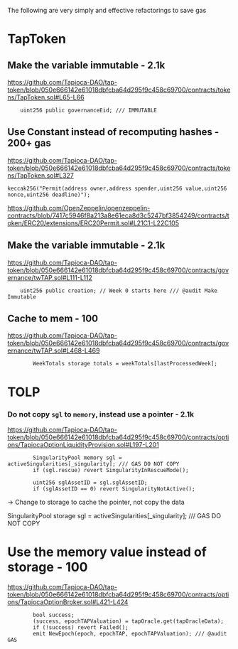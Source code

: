 The following are very simply and effective refactorings to save gas


# TapToken

## Make the variable immutable  - 2.1k
https://github.com/Tapioca-DAO/tap-token/blob/050e666142e61018dbfcba64d295f9c458c69700/contracts/tokens/TapToken.sol#L65-L66

```solidity
    uint256 public governanceEid; /// IMMUTABLE

```

## Use Constant instead of recomputing hashes - 200+ gas

https://github.com/Tapioca-DAO/tap-token/blob/050e666142e61018dbfcba64d295f9c458c69700/contracts/tokens/TapToken.sol#L327

```solidity
keccak256("Permit(address owner,address spender,uint256 value,uint256 nonce,uint256 deadline)");
```


https://github.com/OpenZeppelin/openzeppelin-contracts/blob/7417c5946f8a213a8e61eca8d3c5247bf3854249/contracts/token/ERC20/extensions/ERC20Permit.sol#L21C1-L22C105


## Make the variable immutable  - 2.1k

https://github.com/Tapioca-DAO/tap-token/blob/050e666142e61018dbfcba64d295f9c458c69700/contracts/governance/twTAP.sol#L111-L112

```solidity
    uint256 public creation; // Week 0 starts here /// @audit Make Immutable

```

## Cache to mem - 100

https://github.com/Tapioca-DAO/tap-token/blob/050e666142e61018dbfcba64d295f9c458c69700/contracts/governance/twTAP.sol#L468-L469

```solidity
        WeekTotals storage totals = weekTotals[lastProcessedWeek];

```

# TOLP


### Do not copy `sgl` to `memory`, instead use a pointer - 2.1k

https://github.com/Tapioca-DAO/tap-token/blob/050e666142e61018dbfcba64d295f9c458c69700/contracts/options/TapiocaOptionLiquidityProvision.sol#L197-L201

```solidity
        SingularityPool memory sgl = activeSingularities[_singularity]; /// GAS DO NOT COPY
        if (sgl.rescue) revert SingularityInRescueMode();

        uint256 sglAssetID = sgl.sglAssetID;
        if (sglAssetID == 0) revert SingularityNotActive();
```

-> Change to storage to cache the pointer, not copy the data

SingularityPool storage sgl = activeSingularities[_singularity]; /// GAS DO NOT COPY

# Use the memory value instead of storage - 100

https://github.com/Tapioca-DAO/tap-token/blob/050e666142e61018dbfcba64d295f9c458c69700/contracts/options/TapiocaOptionBroker.sol#L421-L424

```solidity
        bool success;
        (success, epochTAPValuation) = tapOracle.get(tapOracleData);
        if (!success) revert Failed();
        emit NewEpoch(epoch, epochTAP, epochTAPValuation); /// @audit GAS
```